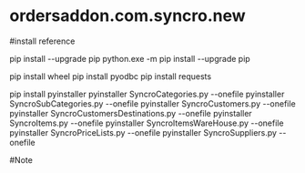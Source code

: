 # ordersaddon.com.syncro.new

#install reference

pip install --upgrade pip
python.exe -m pip install --upgrade pip

pip install wheel
pip install pyodbc
pip install requests

pip install pyinstaller
pyinstaller SyncroCategories.py --onefile
pyinstaller SyncroSubCategories.py --onefile
pyinstaller SyncroCustomers.py --onefile
pyinstaller SyncroCustomersDestinations.py --onefile
pyinstaller SyncroItems.py --onefile
pyinstaller SyncroItemsWareHouse.py --onefile
pyinstaller SyncroPriceLists.py --onefile
pyinstaller SyncroSuppliers.py --onefile


#Note


